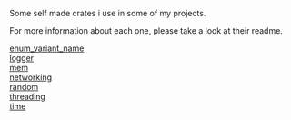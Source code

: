 Some self made crates i use in some of my projects.

For more information about each one, please take a look at their readme.

[enum_variant_name](enum_variant_name/README.md)  
[logger](logger/README.md)  
[mem](mem/README.md)  
[networking](networking/README.md)  
[random](random/README.md)  
[threading](threading/README.md)  
[time](time/README.md)  
